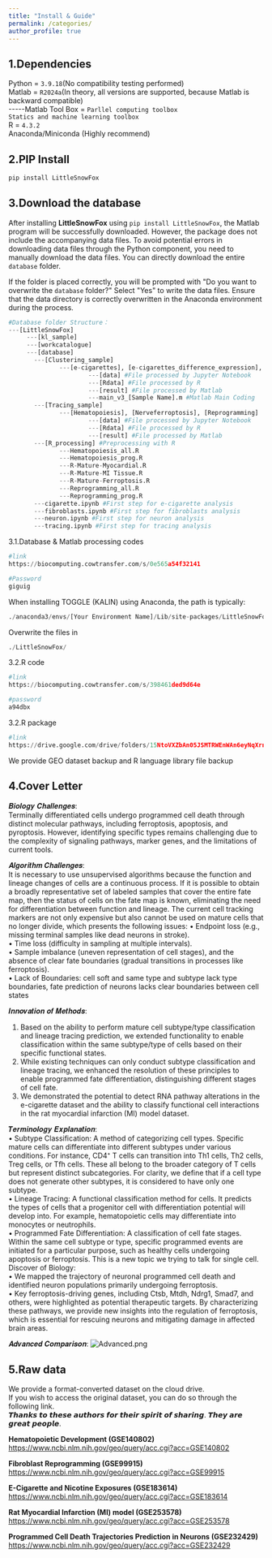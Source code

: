 ```yaml
---
title: "Install & Guide"
permalink: /categories/
author_profile: true
---
```




1.Dependencies
---
Python = `3.9.18`(No compatibility testing performed)  
Matlab = `R2024a`(In theory, all versions are supported, because Matlab is backward compatible)   
    -----Matlab Tool Box = `Parllel computing toolbox`   
                           `Statics and machine learning toolbox`       
R = `4.3.2`     
Anaconda/Miniconda (Highly recommend)     
  
  
2.PIP Install
---
```python
pip install LittleSnowFox
```  


3.Download the database
---


After installing **LittleSnowFox** using `pip install LittleSnowFox`, the Matlab program will be successfully downloaded. However, the package does not include the accompanying data files. To avoid potential errors in downloading data files through the Python component, you need to manually download the data files. You can directly download the entire `database` folder.

If the folder is placed correctly, you will be prompted with "Do you want to overwrite the `database` folder?" Select "Yes" to write the data files. Ensure that the data directory is correctly overwritten in the Anaconda environment during the process.

```python
#Database folder Structure：
---[LittleSnowFox]
     ---[kl_sample]
     ---[workcatalogue]
     ---[database]
       ---[Clustering_sample]
              ---[e-cigarettes], [e-cigarettes_difference_expression], [fibroblasts]
                      ---[data] #File processed by Jupyter Notebook
                      ---[Rdata] #File processed by R
                      ---[result] #File processed by Matlab
                      ---main_v3_[Sample Name].m #Matlab Main Coding
       ---[Tracing_sample] 
              ---[Hematopoiesis], [Nerveferroptosis], [Reprogramming]
                      ---[data] #File processed by Jupyter Notebook
                      ---[Rdata] #File processed by R
                      ---[result] #File processed by Matlab
       ---[R_processing] #Preprocessing with R
              ---Hematopoiesis_all.R
              ---Hematopoiesis_prog.R
              ---R-Mature-Myocardial.R
              ---R-Mature-MI Tissue.R
              ---R-Mature-Ferroptosis.R
              ---Reprogramming_all.R
              ---Reprogramming_prog.R
       ---cigarette.ipynb #First step for e-cigarette analysis
       ---fibroblasts.ipynb #First step for fibroblasts analysis
       ---neuron.ipynb #First step for neuron analysis
       ---tracing.ipynb #First step for tracing analysis
```   


3.1.Database & Matlab processing codes

```python
#link
https://biocomputing.cowtransfer.com/s/0e565a54f32141

#Password  
giguig
```

When installing TOGGLE (KALIN) using Anaconda, the path is typically:  

```python
./anaconda3/envs/[Your Environment Name]/Lib/site-packages/LittleSnowFox
```

Overwrite the files in 

```python
./LittleSnowFox/
```


3.2.R code

```python
#link
https://biocomputing.cowtransfer.com/s/398461ded9d64e

#password
a94dbx
```

3.2.R package

```python
#link
https://drive.google.com/drive/folders/15NtoVXZbAn05JSMTRWEnWAn6eyNqXrng?usp=drive_link
```

We provide GEO dataset backup and R language library file backup


4.Cover Letter
---  
𝑩𝒊𝒐𝒍𝒐𝒈𝒚 𝑪𝒉𝒂𝒍𝒍𝒆𝒏𝒈𝒆𝒔:    
Terminally differentiated cells undergo programmed cell death through distinct molecular pathways, including ferroptosis, apoptosis, and pyroptosis. However, identifying specific types remains challenging due to the complexity of signaling pathways, marker genes, and the limitations of current tools.   

𝑨𝒍𝒈𝒐𝒓𝒊𝒕𝒉𝒎 𝑪𝒉𝒂𝒍𝒍𝒆𝒏𝒈𝒆𝒔:  
It is necessary to use unsupervised algorithms because the function and lineage changes of cells are a continuous process. If it is possible to obtain a broadly representative set of labeled samples that cover the entire fate map, then the status of cells on the fate map is known, eliminating the need for differentiation between function and lineage. The current cell tracking markers are not only expensive but also cannot be used on mature cells that no longer divide, which presents the following issues:
•	Endpoint loss (e.g., missing terminal samples like dead neurons in stroke).  
•	Time loss (difficulty in sampling at multiple intervals).  
•	Sample imbalance (uneven representation of cell stages), and the absence of clear fate boundaries (gradual transitions in processes like ferroptosis).   
•	Lack of Boundaries: cell soft and same type and subtype lack type boundaries, fate prediction of neurons lacks clear boundaries between cell states  

𝑰𝒏𝒏𝒐𝒗𝒂𝒕𝒊𝒐𝒏 𝒐𝒇 𝑴𝒆𝒕𝒉𝒐𝒅𝒔:
1.	Based on the ability to perform mature cell subtype/type classification and lineage tracing prediction, we extended functionality to enable classification within the same subtype/type of cells based on their specific functional states.  
2.	While existing techniques can only conduct subtype classification and lineage tracing, we enhanced the resolution of these principles to enable programmed fate differentiation, distinguishing different stages of cell fate.  
3.	We demonstrated the potential to detect RNA pathway alterations in the e-cigarette dataset and the ability to classify functional cell interactions in the rat myocardial infarction (MI) model dataset.  

𝑻𝒆𝒓𝒎𝒊𝒏𝒐𝒍𝒐𝒈𝒚 𝑬𝒙𝒑𝒍𝒂𝒏𝒂𝒕𝒊𝒐𝒏:  
•	Subtype Classification: A method of categorizing cell types. Specific mature cells can differentiate into different subtypes under various conditions. For instance, CD4⁺ T cells can transition into Th1 cells, Th2 cells, Treg cells, or Tfh cells. These all belong to the broader category of T cells but represent distinct subcategories. For clarity, we define that if a cell type does not generate other subtypes, it is considered to have only one subtype.  
•	Lineage Tracing: A functional classification method for cells. It predicts the types of cells that a progenitor cell with differentiation potential will develop into. For example, hematopoietic cells may differentiate into monocytes or neutrophils.  
•	Programmed Fate Differentiation: A classification of cell fate stages. Within the same cell subtype or type, specific programmed events are initiated for a particular purpose, such as healthy cells undergoing apoptosis or ferroptosis. This is a new topic we trying to talk for single cell.
Discover of Biology:  
•	We mapped the trajectory of neuronal programmed cell death and identified neuron populations primarily undergoing ferroptosis.  
•	Key ferroptosis-driving genes, including Ctsb, Mtdh, Ndrg1, Smad7, and others, were highlighted as potential therapeutic targets. By characterizing these pathways, we provide new insights into the regulation of ferroptosis, which is essential for rescuing neurons and mitigating damage in affected brain areas.  

𝑨𝒅𝒗𝒂𝒏𝒄𝒆𝒅 𝑪𝒐𝒎𝒑𝒂𝒓𝒊𝒔𝒐𝒏: 
<img src="https://raw.githubusercontent.com/FullBlackWolf/ATPX4869/refs/heads/master/assets/images/Advanced.png" 
     alt="Advanced.png" 
     title="Advanced.png">



  
5.Raw data
---
We provide a format-converted dataset on the cloud drive.  
If you wish to access the original dataset, you can do so through the following link.  
𝙏𝙝𝙖𝙣𝙠𝙨 𝙩𝙤 𝙩𝙝𝙚𝙨𝙚 𝙖𝙪𝙩𝙝𝙤𝙧𝙨 𝙛𝙤𝙧 𝙩𝙝𝙚𝙞𝙧 𝙨𝙥𝙞𝙧𝙞𝙩 𝙤𝙛 𝙨𝙝𝙖𝙧𝙞𝙣𝙜. 𝙏𝙝𝙚𝙮 𝙖𝙧𝙚 𝙜𝙧𝙚𝙖𝙩 𝙥𝙚𝙤𝙥𝙡𝙚.    
  
**Hematopoietic Development (GSE140802)**  
https://www.ncbi.nlm.nih.gov/geo/query/acc.cgi?acc=GSE140802  

  
**Fibroblast Reprogramming (GSE99915)**    
https://www.ncbi.nlm.nih.gov/geo/query/acc.cgi?acc=GSE99915  

    
**E-Cigarette and Nicotine Exposures (GSE183614)**   
https://www.ncbi.nlm.nih.gov/geo/query/acc.cgi?acc=GSE183614  
  
    
**Rat Myocardial Infarction (MI) model (GSE253578)**  
https://www.ncbi.nlm.nih.gov/geo/query/acc.cgi?acc=GSE253578  

**Programmed Cell Death Trajectories Prediction in Neurons (GSE232429)**   
https://www.ncbi.nlm.nih.gov/geo/query/acc.cgi?acc=GSE232429  
  

